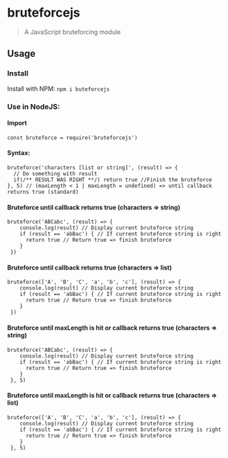 # bruteforcejs
> A JavaScript bruteforcing module

## Usage

### Install
Install with NPM: ``npm i buteforcejs``  

### Use in NodeJS:
#### Import
    const bruteforce = require('bruteforcejs')
    
#### Syntax:
    bruteforce('characters [list or string]', (result) => {
      // Do something with result
      if(/** RESULT WAS RIGHT **/) return true //Finish the bruteforce
    }, 5) // (maxLength < 1 | maxLength = undefined) => until callback returns true (standard)
    
#### Bruteforce until callback returns true (characters => string)
    bruteforce('ABCabc', (result) => {
        console.log(result) // Display current bruteforce string
        if (result == 'abBac') { // If current bruteforce string is right
          return true // Return true => finish bruteforce
        }
     })
     
#### Bruteforce until callback returns true (characters => list)
    bruteforce(['A', 'B', 'C', 'a', 'b', 'c'], (result) => {
        console.log(result) // Display current bruteforce string
        if (result == 'abBac') { // If current bruteforce string is right
          return true // Return true => finish bruteforce
        }
     })
     
#### Bruteforce until maxLength is hit or callback returns true (characters => string)
    bruteforce('ABCabc', (result) => {
        console.log(result) // Display current bruteforce string
        if (result == 'abBac') { // If current bruteforce string is right
          return true // Return true => finish bruteforce
        }
     }, 5)
     
#### Bruteforce until maxLength is hit or callback returns true (characters => list)
    bruteforce(['A', 'B', 'C', 'a', 'b', 'c'], (result) => {
        console.log(result) // Display current bruteforce string
        if (result == 'abBac') { // If current bruteforce string is right
          return true // Return true => finish bruteforce
        }
     }, 5)